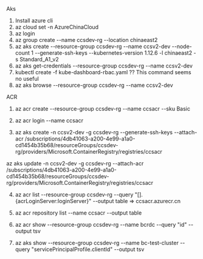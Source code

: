 Aks

1. Install azure cli
2. az cloud set -n AzureChinaCloud
3. az login
4. az group create --name ccsdev-rg  --location chinaeast2
5. az aks create --resource-group ccsdev-rg --name ccsv2-dev --node-count 1 --generate-ssh-keys --kubernetes-version 1.12.6 -l chinaeast2 -s Standard_A1_v2
6. az aks get-credentials --resource-group ccsdev-rg --name ccsv2-dev
7. kubectl create -f kube-dashboard-rbac.yaml  ?? This command seems no useful
8. az aks browse --resource-group ccsdev-rg --name ccsv2-dev 

ACR

1. az acr create --resource-group ccsdev-rg --name ccsacr --sku Basic
2. az acr login --name ccsacr 



3. az aks create -n ccsv2-dev  -g ccsdev-rg --generate-ssh-keys --attach-acr  /subscriptions/4db41063-a200-4e99-a1a0-cd1454b35b68/resourceGroups/ccsdev-rg/providers/Microsoft.ContainerRegistry/registries/ccsacr

az aks update -n ccsv2-dev  -g ccsdev-rg --attach-acr /subscriptions/4db41063-a200-4e99-a1a0-cd1454b35b68/resourceGroups/ccsdev-rg/providers/Microsoft.ContainerRegistry/registries/ccsacr

4. az acr list --resource-group ccsdev-rg --query "[].{acrLoginServer:loginServer}" --output table  =>    ccsacr.azurecr.cn
5. az acr repository list --name ccsacr  --output table

6. az acr show --resource-group ccsdev-rg --name bcrdc --query "id" --output tsv
7. az aks show --resource-group ccsdev-rg --name bc-test-cluster --query "servicePrincipalProfile.clientId" --output tsv

